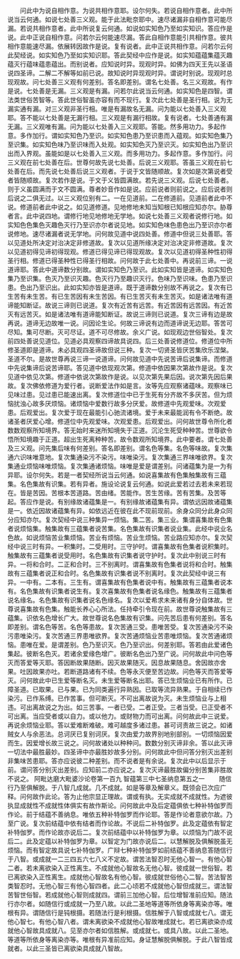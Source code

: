 <!-- { "loadSidebar": true } -->
　　问此中为说自相作意。为说共相作意耶。设尔何失。若说自相作意者。此中所说当云何通。如说七处善三义观。能于此法毗奈耶中。速尽诸漏非自相作意可能尽漏。若说共相作意者。此中所说复云何通。如说如实知色乃至如实知识。答应作是说。此中正说自相作意。问若尔云何能速尽漏。答此自相作意能引共相作意。彼共相作意能速尽漏。依展转因故作是说。复有说者。此中正说共相作意。问若尔云何此契经说。如实知色乃至如实知识耶。答此契经中应作是说。如实知蕴蕴集蕴灭趣蕴灭行蕴味蕴患蕴出。而别说者。应知说时异。现观时异。如佛为四天王先以圣语说四圣谛。二解二不解等如前已说。故知说时异现观时异。谓说时别说。现观时总现观故。问七处善三义观有何差别。答名即差别。谓名七处善。名三义观故。有作是说。七处善是无漏。三义观是有漏。问若尔此说当云何通。如实知色是四智。谓法类世俗苦智等。答此世俗智虽亦容有而不现行。复次此七处善是圣行相。说为无漏实通有漏。对三义观非圣行相。唯是有漏故名无漏。问为能以七处善入三义观耶。答不能以七处善是无漏行相。三义观是有漏行相故。复有说者。七处善通有漏无漏。三义观唯有漏。问为能以七处善入三义观耶。答能。然多用功力。多起作意。多作加行。谓如实知色乃至识。如实知色患乃至识患而入蕴观。如实知色集乃至识集。如实知色味乃至识味而入处观。如实知色灭乃至识灭。如实知色出乃至识出而入界观。虽能如是以七处善入三义观。而多用功力。多起作意。多作加行。问三义观在前七处善在后。世尊何故先说七处善。后说三义观耶。答虽三义观在前七处善在后。而先说七处善后说三义观者。于说于文皆随顺故。复次如是次第说者受者皆随顺故。复次若作是说。于文于义皆圆满故。若先说三义观。后说七处善者。则于义虽圆满而于文不圆满。尊者妙音作如是说。应前说者则前说之。应后说者则后说之二俱无过。以三义观位别有二。一在见道前。二在修道前。见道前者此中不说。修道前者此中说之。如见道修道。见地修地未知当知根已知根应知亦尔。胁尊者言。此中说四地。谓修行地见地修地无学地。如说七处善三义观者说修行地。如实知色色集色灭趣色灭行乃至识亦尔者说见地。如实知色味色患色出乃至识亦尔者说修地。速尽诸漏者说无学地。问何故见道中说四处善。修道中但说三处善耶。答以见道处所决定对治决定非修道故。复次以见道所缘决定对治决定非修道故。复次以见道初得见谛初得现观。修道已得见谛已得现观故。复次以见道初得圣种性初得圣行相。修道已得圣种性已得圣行相故。问何故于此七处善中。再说前三谛。一说道谛耶。答此中道谛数分别故。谓如实知色乃至识。此如实知皆是道谛。如实知色集乃至识集。色灭乃至识灭趣。色灭行乃至趣识灭行。色味乃至识味。色患乃至识患。色出乃至识出。此如实知亦皆是道谛。既于道谛数分别故不再说之。复次有已生苦有未生苦。有已生苦因有未生苦因。有已生苦灭有未生苦灭。如是诸法唯有道谛能知断证。故说三谛则已说道。复次有近苦有远苦。有近苦因有远苦因。有近苦灭有远苦灭。如是诸法唯有道谛能知断证。故说三谛则已说道。复次三谛有边是故再说。道谛无边故唯一说。问因论生论。何故三谛说有边而道谛说无边耶。答苦可尽知。集可尽断。灭可尽证。道不可尽修故。余义广说。如现观边世俗智处。复次前四处善说见道位。见道必具观察四谛故具说四。后三处善说修道位。修道位中所修圣道即是道谛。未必具观四圣谛故但说三种。复次一切贤圣皆厌苦集欣乐涅槃。圣道不尔。是故世尊再说三谛一说道谛。问何故见道中先说苦谛后说集谛。而修道中先说集谛后说苦谛耶。答见道中依现观次第。修道中依因果次第故作是说。复次见道中依见次第。修道中依说次第故作是说。以见次第先果后因。说次第先因后果故。复次佛依修道为爱行者。说断爱法作如是言。汝等先应观察诸蕴味。观察味已见味过患。见过患已能速出离。复次修道位中已于生死有分齐故不多厌苦。但为烦恼扰浊心故多厌烦恼。诸烦恼中爱数行故多分厌爱。故修道中先观爱味。次观爱患。后观爱出。复次爱于现在最能引心驰流诸境。爱于未来最能润有令不断绝。故诸圣者厌爱心增。修道位中先观爱味。次观爱患。后观爱出。问何故世尊令所化者数数观察所知境界。答无始时来迷所知境失于正道。沉沦生死受种种苦。世尊欲令悟所知境趣于正道。超出生死离种种苦。故令数观所知境界。此中要者。谓七处善及三义观。问先集后味有何差别。答名即差别。谓名色等集。名色等味故。复次集通六识味唯意地。复次集通染污不染污。味唯染污。复次集通三界味唯欲界。复次集通业烦恼味唯烦恼。复次集通诸烦恼。味唯是爱是谓差别。问诸蕴集为是一为有异耶。设尔何失。若是一者契经所说当云何通。如说喜集故有色集触集故有三蕴集。名色集故有识集。若有异者。施设论说复云何通。如说此爱若过去若未来若现在。皆是苦因。苦根本苦道路。苦由绪。苦能作。苦生苦缘。苦有苦集。及苦等起。答应作是说。有别缘故诸蕴集是一。有别缘故诸蕴集有异。谓依远因故诸蕴集是一。依近因故诸蕴集有异。如依远近在彼在此不现前现前。余身众同分此身众同分应知亦尔。复次契经中说三种集异一烦恼。集二苦。集三业。集谓喜集故有色集者说烦恼集。触集故有三蕴集者说苦集。名色集故有识集者说业集。此经中说业名色故。如说烦恼苦业集烦恼。苦业有烦恼。苦业生烦恼。苦业路应知亦尔。复次契经中说三时有异。一积集时。二受用时。三守护时。谓喜集故有色集者说积集时。触集故有三蕴集者说受用时。名色集故有识集者说守护时。复次此中别说三时有异。一将和合时。二正和合时。三不别离时。谓喜集故有色集者说将和合时。触集故有三蕴集者说正和合时。名色集故有识集者说不别离时。复次此契经中说三有异。一中有。二本有。三生有。谓喜集故有色集者说中有。触集故有三蕴集者说本有。名色集故有识集者说生有。复次喜集故有色集者说名缘色。触集故有三蕴集者说名缘名。名色集故有识集者说名色缘名。复次以爱希求未来诸有身分自体故。世尊说喜集故有色集。触能长养心心所法。任持牵引令现在前。故世尊说触集故有三蕴集。识依名色增长广大。故世尊说名色集故有识集。问先苦后患有何差别。答名即差别。谓名色等苦。名色等患故。复次苦通三受。患唯苦受。复次苦通染污不染污患唯染污。复次苦通三界患唯欲界。复次苦通烦恼业苦患唯烦恼。复次苦通诸烦恼。患唯在爱。是谓差别。色乃至识灭。色乃至识出。何差别耶。答若由此爱诸色集起。彼断名色灭。若诸余爱缘色增广。彼断名色出乃至广说。问何故此中问色等灭而答爱等灭耶。答因断故果随断。因灭故果随灭。因息故果随息。舍因故亦舍果。吐因故果亦吐。若断道路诸有不续。色等永灭便至苦边故。问色等灭而答爱等灭。问何故此中已生爱等断名灭。未生爱等断名出耶。答已生烦恼业已有所作。已障圣道。已取果。已与果。已为同类遍行异熟因。已取等流异熟果。于自相续已作染污。已作系缚。已作苦事。但可断灭。不可出离故说为灭。未生烦恼业与上相违。可出离故说之为出。如三苦事。一者已受。二者正受。三者当受。已正受者不可出离。当应受者或以自力。或以他力。或财物力而可出离。问何故此中三说爱。再说余烦恼业耶。答以爱难断难破。难可越度多诸过患。甚可诃责故三说之。如诸贼女人与余恶法。总诃厌已复别诃厌。复次由爱力故界别地别部别。一切烦恼因爱而生。因爱增长故三说之。问何故诸处以种种问。数数分别灭谛非余。答以此灭谛一切法中最胜最妙。四圣谛中亦最胜妙故多分别。问何故此中但问答分别灭出差别非集味苦患耶。答亦应说彼二种差别。而不说者是有余说。复次此中以后显示于前。谓问答分别灭出差别。应知前二亦应说之。复次灭谛最胜故偏分别苦集非胜故不说之。
阿毗达磨大毗婆沙论卷第一百九
智蕴第三中七圣纳息第五之一
　　随信行乃至俱解脱。于八智几成就。几不成就。如是等章及解章义。既领会已次应广释。问何故作此论。答为止他宗显正理故。谓或有执。无实成就不成就性。为遮彼执显成就性不成就性体俱实有故作斯论。问何故此中及后定蕴俱依七种补特伽罗而作论。前于结蕴不善纳息。唯依五种补特伽罗而作论耶。答是作论者意欲尔故。乃至广说。复次前结蕴中依有结者而作论故。不说后二补特伽罗。此及定蕴依有智定补特伽罗。而作论故亦说后二。复次前结蕴中以补特伽罗为章。以烦恼为门故不说后二。此及定蕴以补特伽罗为章。以智定为门故亦说后二。以慧解脱及俱解脱虽无烦恼。而有智定故具说七补特伽罗。广辩七种补特伽罗如前结蕴不善纳息答随信行于八智。或成就一二三四五六七八义不定故。谓苦法智忍时无他心智一。有他心智二者。若未离欲染入正性离生。不成就他心智故名无他心智。彼成就一世俗智。若已离欲染入正性离生。成就他心智故名有他心智。彼成就世俗他心二智。苦法智苦类智忍时。无他心智三有他心智四者。此二心顷若不成就他心智但成就三。谓法智苦智世俗智。若成就他心智则成就四。谓前三加他心智。后位增智准前应知。随法行亦尔者。如随信行或成就一乃至八故。以此二圣地等道等所依身等离染亦等。唯根有异。谓随信行是钝根摄。若随法行是利根摄。信胜解于八智或成就七八。谓无他心智七。有他心智八者。谓未离欲染不成就他心智故唯成就七。若已离欲染亦成就他心智故具成就八。见至亦尔者如信胜解。或成就七。或具八故。以此二圣地。等道等所依身等离染亦等。唯根有异准前应知。身证慧解脱俱解脱。于此八智皆成就者。以此三圣皆已离欲染具成就八智故。
